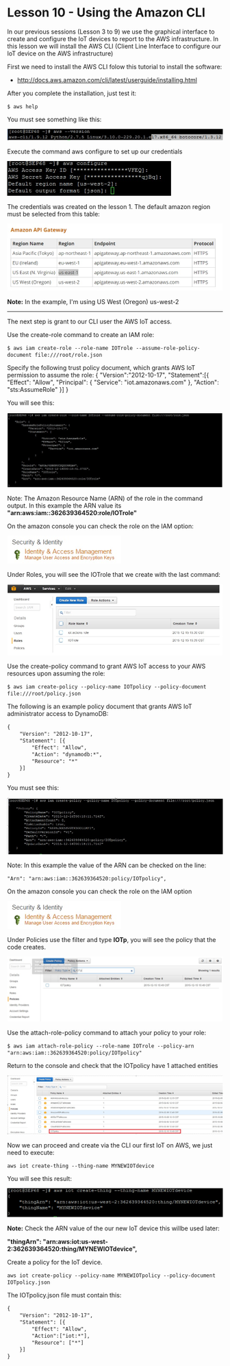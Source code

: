 # Lesson 10 - Using the Amazon CLI

In our previous sessions (Lesson 3 to 9) we use the graphical interface to create and configure the IoT devices to report to the AWS infrastructure.
In this lesson we will install the AWS CLI (Client Line Interface to configure our IoT device on the AWS infrastructure)

First we need to install the AWS CLI folow this tutorial to install the software: 

* http://docs.aws.amazon.com/cli/latest/userguide/installing.html
 
After you complete the installation, just test it:

    $ aws help

You must see something like this:

![](51.jpg)

Execute the command aws configure to set up our credentials

![](52.jpg)

The credentials was created on the lesson 1.
The default amazon region must be selected from this table:

![](53.jpg)

**Note:** In the example, I'm using US West (Oregon) us-west-2



---


The next step is grant to our CLI user the AWS IoT access.

Use the create-role command to create an IAM role:

    $ aws iam create-role --role-name IOTrole --assume-role-policy-document file:///root/role.json


Specify the following trust policy document, which grants AWS IoT permission to assume the role:
{
    "Version":"2012-10-17",
    "Statement":[{
        "Effect": "Allow",
        "Principal": {
            "Service": "iot.amazonaws.com"
        },
        "Action": "sts:AssumeRole"
    }]
}

 You will see this:
 
 ![](54.jpg)
 
Note: The Amazon Resource Name (ARN) of the role in the command output.
In this example the ARN value its **"arn:aws:iam::362639364520:role/IOTrole"**


On the amazon console you can check the role on the IAM option:

![](55.jpg)


 Under Roles, you will see the IOTrole that we create with the last command:
 
 ![](56.jpg)
 
 Use the create-policy command to grant AWS IoT access to your AWS resources upon assuming the role:
 
    $ aws iam create-policy --policy-name IOTpolicy --policy-document file:///root/policy.json

The following is an example policy document that grants AWS IoT administrator access to DynamoDB:

    {
        "Version": "2012-10-17",
        "Statement": [{
            "Effect": "Allow",
            "Action": "dynamodb:*",
            "Resource": "*"
        }]
    }

You must see this:

![](57.jpg)

Note: In this example the value of the ARN can be checked on the line:
    
    "Arn": "arn:aws:iam::362639364520:policy/IOTpolicy",

On the amazon console you can check the role on the IAM option 

![](55.jpg)

Under Policies use the filter and type **IOTp**, you will see the policy that the code creates.

![](59.jpg)

Use the attach-role-policy command to attach your policy to your role:

    $ aws iam attach-role-policy --role-name IOTrole --policy-arn  "arn:aws:iam::362639364520:policy/IOTpolicy"

Return to the console and check that the IOTpolicy have 1 attached entities

![](60.jpg)


Now we can proceed and create via the CLI our first IoT on AWS, we just need to execute:

    aws iot create-thing --thing-name MYNEWIOTdevice
    
You will see this result:

![](61.jpg)
 
**Note:** Check the ARN value of the our new IoT device this willbe used later:

**"thingArn": "arn:aws:iot:us-west-2:362639364520:thing/MYNEWIOTdevice",**
 

Create a policy for the IoT device.

    aws iot create-policy --policy-name MYNEWIOTpolicy --policy-document IOTpolicy.json
    
The IOTpolicy.json file must contain this:

    {
        "Version": "2012-10-17", 
        "Statement": [{
            "Effect": "Allow",
            "Action":["iot:*"],
            "Resource": ["*"]
        }]
    }


 
 
